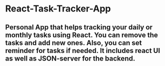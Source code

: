 # React-Task-Tracker-App

## Personal App that helps tracking your daily or monthly tasks using React. You can remove the tasks and add new ones. Also, you can set reminder for tasks if needed. It includes react UI as well as JSON-server for the backend.
